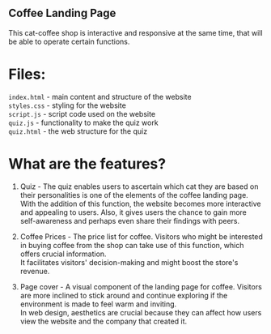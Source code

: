 ## Coffee Landing Page 

This cat-coffee shop is interactive and responsive at the same time, that will be able to operate certain functions. 

# Files:
`index.html`         - main content and structure of the website
<br> `styles.css`    - styling for the website
<br> `script.js`     - script code used on the website
<br> `quiz.js`       - functionality to make the quiz work
<br> `quiz.html`     - the web structure for the quiz

# What are the features?

1. Quiz         - The quiz enables users to ascertain which cat they are based on their personalities is one of the elements of the coffee landing page. 
<br> With the addition of this function, the website becomes more interactive and appealing to users. Also, it gives users the chance to gain more self-awareness and perhaps even share their findings with peers.

2. Coffee Prices -  The price list for coffee. Visitors who might be interested in buying coffee from the shop can take use of this function, which offers crucial information. 
<br> It facilitates visitors' decision-making and might boost the store's revenue.

3. Page cover   - A visual component of the landing page for coffee. Visitors are more inclined to stick around and continue exploring if the environment is made to feel warm and inviting. 
<br> In web design, aesthetics are crucial because they can affect how users view the website and the company that created it.